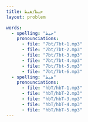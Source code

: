 ```yaml
---
title: حبط/هبط
layout: problem

words:
  - spelling: "حبط"
    pronounciations:
      - file: "7bt/7bt-1.mp3"
      - file: "7bt/7bt-2.mp3"
      - file: "7bt/7bt-3.mp3"
      - file: "7bt/7bt-4.mp3"
      - file: "7bt/7bt-5.mp3"
      - file: "7bt/7bt-6.mp3"
  - spelling: "هبط"
    pronounciations:
      - file: "hbT/hbT-1.mp3"
      - file: "hbT/hbT-2.mp3"
      - file: "hbT/hbT-3.mp3"
      - file: "hbT/hbT-4.mp3"
      - file: "hbT/hbT-5.mp3"
---
```


